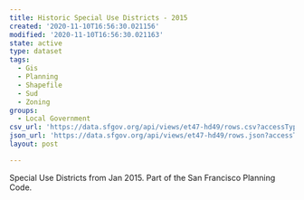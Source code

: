 ```yaml
---
title: Historic Special Use Districts - 2015
created: '2020-11-10T16:56:30.021156'
modified: '2020-11-10T16:56:30.021163'
state: active
type: dataset
tags:
  - Gis
  - Planning
  - Shapefile
  - Sud
  - Zoning
groups:
  - Local Government
csv_url: 'https://data.sfgov.org/api/views/et47-hd49/rows.csv?accessType=DOWNLOAD'
json_url: 'https://data.sfgov.org/api/views/et47-hd49/rows.json?accessType=DOWNLOAD'
layout: post

---
```

Special Use Districts from Jan 2015.  Part of the San Francisco Planning Code.
